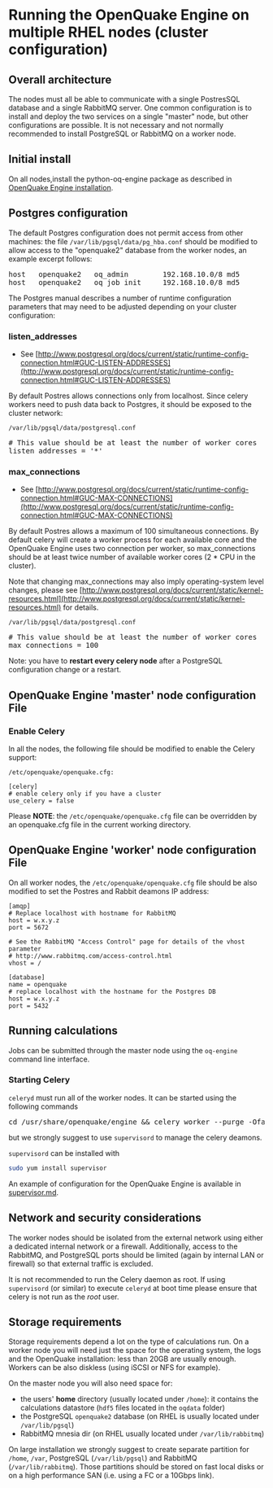# Running the OpenQuake Engine on multiple RHEL nodes (cluster configuration)

## Overall architecture
The nodes must all be able to communicate with a single PostresSQL database and a single RabbitMQ server.
One common configuration is to install and deploy the two services on a single "master" node, but other configurations are possible. It is not necessary and not normally recommended to install PostgreSQL or RabbitMQ on a worker node.

## Initial install
On all nodes,install the python-oq-engine package as described in [OpenQuake Engine installation](Installing-the-OpenQuake-Engine-on-RHEL-and-clones.md).

## Postgres configuration
The default Postgres configuration does not permit access from other machines: the file `/var/lib/pgsql/data/pg_hba.conf` should be modified to allow access to the "openquake2" database from the worker nodes, an example excerpt follows:

<pre>
host   openquake2   oq_admin        192.168.10.0/8 md5
host   openquake2   oq_job_init     192.168.10.0/8 md5
</pre>

The Postgres manual describes a number of runtime configuration parameters that may need to be adjusted depending on your cluster configuration:

### listen_addresses
* See [http://www.postgresql.org/docs/current/static/runtime-config-connection.html#GUC-LISTEN-ADDRESSES](http://www.postgresql.org/docs/current/static/runtime-config-connection.html#GUC-LISTEN-ADDRESSES)

By default Postres allows connections only from localhost. Since celery workers need to push data back to Postgres, it should be exposed to the cluster network:

`/var/lib/pgsql/data/postgresql.conf`
<pre>
# This value should be at least the number of worker cores
listen_addresses = '*'
</pre>

### max_connections
* See [http://www.postgresql.org/docs/current/static/runtime-config-connection.html#GUC-MAX-CONNECTIONS](http://www.postgresql.org/docs/current/static/runtime-config-connection.html#GUC-MAX-CONNECTIONS)

By default Postres allows a maximum of 100 simultaneous connections. By default celery will create a worker process for each available core and the OpenQuake Engine uses two connection per worker, so max_connections should be at least twice number of available worker cores (2 * CPU in the cluster).

Note that changing max_connections may also imply operating-system level changes, please see [http://www.postgresql.org/docs/current/static/kernel-resources.html](http://www.postgresql.org/docs/current/static/kernel-resources.html) for details.

`/var/lib/pgsql/data/postgresql.conf`
<pre>
# This value should be at least the number of worker cores
max_connections = 100
</pre>

Note: you have to **restart every celery node** after a PostgreSQL configuration change or a restart.

## OpenQuake Engine 'master' node configuration File

### Enable Celery

In all the nodes, the following file should be modified to enable the Celery support:

`/etc/openquake/openquake.cfg:`

```
[celery]
# enable celery only if you have a cluster
use_celery = false
```

Please **NOTE**: the `/etc/openquake/openquake.cfg` file can be overridden by an openquake.cfg file in the current working directory.

## OpenQuake Engine 'worker' node configuration File
On all worker nodes, the `/etc/openquake/openquake.cfg` file should be also modified to set the Postres and Rabbit deamons IP address:

```
[amqp]
# Replace localhost with hostname for RabbitMQ
host = w.x.y.z
port = 5672

# See the RabbitMQ "Access Control" page for details of the vhost parameter
# http://www.rabbitmq.com/access-control.html
vhost = /

[database]
name = openquake
# replace localhost with the hostname for the Postgres DB
host = w.x.y.z
port = 5432
```

## Running calculations

Jobs can be submitted through the master node using the `oq-engine` command line interface.

### Starting Celery

`celeryd` must run all of the worker nodes. It can be started using the following commands

<pre>
cd /usr/share/openquake/engine && celery worker --purge -Ofair &
</pre>

but we strongly suggest to use `supervisord` to manage the celery deamons.

```supervisord``` can be installed with
```bash
sudo yum install supervisor
```

An example of configuration for the OpenQuake Engine is available in [supervisor.md](supervisord.md).

## Network and security considerations
The worker nodes should be isolated from the external network using either a dedicated internal network or a firewall.
Additionally, access to the RabbitMQ, and PostgreSQL ports should be limited (again by internal LAN or firewall) so that external traffic is excluded.

It is not recommended to run the Celery daemon as root.
If using `supervisord` (or similar) to execute `celeryd` at boot time please ensure that celery is not run as the _root_ user.

## Storage requirements

Storage requirements depend a lot on the type of calculations run. On a worker node you will need just the space for the operating system, the logs and the OpenQuake installation: less than 20GB are usually enough. Workers can be also diskless (using iSCSI or NFS for example).

On the master node you will also need space for:
- the users' **home** directory (usually located under `/home`): it contains the calculations datastore (`hdf5` files located in the `oqdata` folder)
- the PostgreSQL `openquake2` database (on RHEL is usually located under `/var/lib/pgsql`)
- RabbitMQ mnesia dir (on RHEL usually located under `/var/lib/rabbitmq`)

On large installation we strongly suggest to create separate partition for `/home`, `/var`, PostgreSQL (`/var/lib/pgsql`) and RabbitMQ (`/var/lib/rabbitmq`).
Those partitions should be stored on fast local disks or on a high performance SAN (i.e. using a FC or a 10Gbps link).

